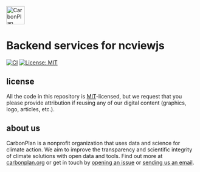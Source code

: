 <p align="left" >
<a href='https://carbonplan.org'>
<picture>
  <source media="(prefers-color-scheme: dark)" srcset="https://carbonplan-assets.s3.amazonaws.com/monogram/light-small.png">
  <img alt="CarbonPlan monogram." height="48" src="https://carbonplan-assets.s3.amazonaws.com/monogram/dark-small.png">
</picture>
</a>
</p>

# Backend services for ncviewjs

[![CI](https://github.com/carbonplan/data-web/actions/workflows/main.yml/badge.svg)](https://github.com/carbonplan/data-web/actions/workflows/main.yml)
[![License: MIT](https://img.shields.io/badge/License-MIT-blue.svg)](https://opensource.org/licenses/MIT)

## license

All the code in this repository is [MIT](https://choosealicense.com/licenses/mit/)-licensed, but we request that you please provide attribution if reusing any of our digital content (graphics, logo, articles, etc.).

## about us

CarbonPlan is a nonprofit organization that uses data and science for climate action. We aim to improve the transparency and scientific integrity of climate solutions with open data and tools. Find out more at [carbonplan.org](https://carbonplan.org/) or get in touch by [opening an issue](https://github.com/carbonplan/python-project-template/issues/new) or [sending us an email](mailto:hello@carbonplan.org).
